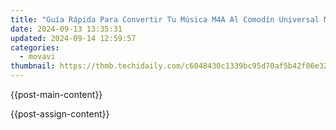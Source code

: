 ```yaml
---
title: "Guía Rápida Para Convertir Tu Música M4A Al Comodín Universal MP3 Sin Costo Alguno en Línea: Usando El Conversor De Archivos Gratis"
date: 2024-09-13 13:35:31
updated: 2024-09-14 12:59:57
categories:
  - movavi
thumbnail: https://thmb.techidaily.com/c6048430c1339bc95d70af5b42f06e3231c3552b043c7e6cc92b16fd863d9438.jpg
---
```


{{post-main-content}}

<ins class="adsbygoogle"
     style="display:block"
     data-ad-format="autorelaxed"
     data-ad-client="ca-pub-7571918770474297"
     data-ad-slot="1223367746"></ins>

{{post-assign-content}}

<ins class="adsbygoogle"
     style="display:block"
     data-ad-client="ca-pub-7571918770474297"
     data-ad-slot="8358498916"
     data-ad-format="auto"
     data-full-width-responsive="true"></ins>

